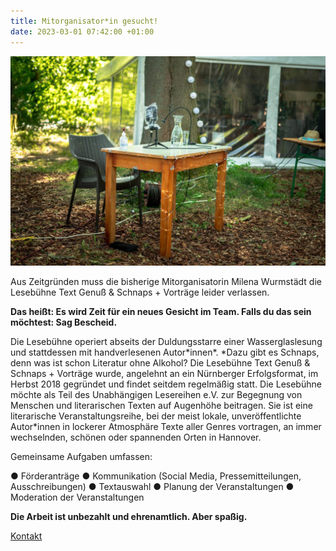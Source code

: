 ```yaml
---
title: Mitorganisator*in gesucht!
date: 2023-03-01 07:42:00 +01:00
---
```


![202656389_901157403771355_7048702142123455330_n.jpg](/uploads/202656389_901157403771355_7048702142123455330_n.jpg)

Aus Zeitgründen muss die bisherige Mitorganisatorin Milena Wurmstädt die Lesebühne
Text Genuß & Schnaps \+ Vorträge leider verlassen.


**Das heißt: Es wird Zeit für ein neues Gesicht im Team. Falls du das sein möchtest: Sag
Bescheid.**

Die Lesebühne operiert abseits der Duldungsstarre einer Wasserglaslesung und stattdessen mit
handverlesenen Autor\*innen*. *Dazu gibt es Schnaps, denn was ist schon Literatur ohne Alkohol?
Die Lesebühne Text Genuß & Schnaps \+ Vorträge wurde, angelehnt an ein Nürnberger Erfolgsformat,
im Herbst 2018 gegründet und findet seitdem regelmäßig statt. Die Lesebühne möchte als Teil des
Unabhängigen Lesereihen e.V. zur Begegnung von Menschen und literarischen Texten auf Augenhöhe
beitragen. Sie ist eine literarische Veranstaltungsreihe, bei der meist lokale, unveröffentlichte
Autor\*innen in lockerer Atmosphäre Texte aller Genres vortragen, an immer wechselnden, schönen
oder spannenden Orten in Hannover.


Gemeinsame Aufgaben umfassen:

● Förderanträge
● Kommunikation (Social Media, Pressemitteilungen, Ausschreibungen)
● Textauswahl
● Planung der Veranstaltungen
● Moderation der Veranstaltungen


**Die Arbeit ist unbezahlt und ehrenamtlich. Aber spaßig.**

[Kontakt](https://lesebuehnetextgenuss.de/kontakt.html)